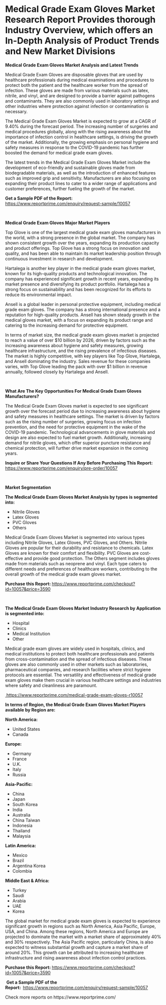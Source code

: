 <p><h1>Medical Grade Exam Gloves Market Research Report Provides thorough Industry Overview, which offers an In-Depth Analysis of Product Trends and New Market Divisions</h1></p><p><strong>Medical Grade Exam Gloves Market Analysis and Latest Trends</strong></p>
<p><p>Medical Grade Exam Gloves are disposable gloves that are used by healthcare professionals during medical examinations and procedures to protect both the patient and the healthcare worker from the spread of infection. These gloves are made from various materials such as latex, nitrile, and vinyl, and are designed to provide a barrier against pathogens and contaminants. They are also commonly used in laboratory settings and other industries where protection against infection or contamination is necessary.</p><p>The Medical Grade Exam Gloves Market is expected to grow at a CAGR of 9.40% during the forecast period. The increasing number of surgeries and medical procedures globally, along with the rising awareness about the importance of infection control in healthcare settings, is driving the growth of the market. Additionally, the growing emphasis on personal hygiene and safety measures in response to the COVID-19 pandemic has further boosted the demand for medical grade exam gloves.</p><p>The latest trends in the Medical Grade Exam Gloves Market include the development of eco-friendly and sustainable gloves made from biodegradable materials, as well as the introduction of enhanced features such as improved grip and sensitivity. Manufacturers are also focusing on expanding their product lines to cater to a wider range of applications and customer preferences, further fueling the growth of the market.</p></p>
<p><strong>Get a Sample PDF of the Report:&nbsp;</strong> <a href="https://www.reportprime.com/enquiry/request-sample/10057">https://www.reportprime.com/enquiry/request-sample/10057</a></p>
<p>&nbsp;</p>
<p><strong>Medical Grade Exam Gloves Major Market Players</strong></p>
<p><p>Top Glove is one of the largest medical grade exam gloves manufacturers in the world, with a strong presence in the global market. The company has shown consistent growth over the years, expanding its production capacity and product offerings. Top Glove has a strong focus on innovation and quality, and has been able to maintain its market leadership position through continuous investment in research and development.</p><p>Hartalega is another key player in the medical grade exam gloves market, known for its high-quality products and technological innovation. The company has experienced significant growth in recent years, expanding its market presence and diversifying its product portfolio. Hartalega has a strong focus on sustainability and has been recognized for its efforts to reduce its environmental impact.</p><p>Ansell is a global leader in personal protective equipment, including medical grade exam gloves. The company has a strong international presence and a reputation for high-quality products. Ansell has shown steady growth in the medical gloves market, with a focus on expanding its product range and catering to the increasing demand for protective equipment.</p><p>In terms of market size, the medical grade exam gloves market is projected to reach a value of over $10 billion by 2026, driven by factors such as the increasing awareness about hygiene and safety measures, growing healthcare infrastructure, and the rising prevalence of infectious diseases. The market is highly competitive, with key players like Top Glove, Hartalega, and Ansell dominating the industry. Sales revenue for these companies varies, with Top Glove leading the pack with over $1 billion in revenue annually, followed closely by Hartalega and Ansell.</p></p>
<p>&nbsp;</p>
<p><strong>What Are The Key Opportunities For Medical Grade Exam Gloves Manufacturers?</strong></p>
<p><p>The Medical Grade Exam Gloves market is expected to see significant growth over the forecast period due to increasing awareness about hygiene and safety measures in healthcare settings. The market is driven by factors such as the rising number of surgeries, growing focus on infection prevention, and the need for protective equipment in the wake of the COVID-19 pandemic. Technological advancements in glove materials and design are also expected to fuel market growth. Additionally, increasing demand for nitrile gloves, which offer superior puncture resistance and chemical protection, will further drive market expansion in the coming years.</p></p>
<p><strong>Inquire or Share Your Questions If Any Before Purchasing This Report:</strong> <a href="https://www.reportprime.com/enquiry/pre-order/10057">https://www.reportprime.com/enquiry/pre-order/10057</a></p>
<p>&nbsp;</p>
<p><strong>Market Segmentation</strong></p>
<p><strong>The Medical Grade Exam Gloves Market Analysis by types is segmented into:</strong></p>
<p><ul><li>Nitrile Gloves</li><li>Latex Gloves</li><li>PVC Gloves</li><li>Others</li></ul></p>
<p><p>Medical Grade Exam Gloves Market is segmented into various types including Nitrile Gloves, Latex Gloves, PVC Gloves, and Others. Nitrile Gloves are popular for their durability and resistance to chemicals. Latex Gloves are known for their comfort and flexibility. PVC Gloves are cost-effective and provide good protection. The Others segment includes gloves made from materials such as neoprene and vinyl. Each type caters to different needs and preferences of healthcare workers, contributing to the overall growth of the medical grade exam gloves market.</p></p>
<p><strong>Purchase this Report:&nbsp;</strong><a href="https://www.reportprime.com/checkout?id=10057&price=3590">https://www.reportprime.com/checkout?id=10057&price=3590</a></p>
<p>&nbsp;</p>
<p><strong>The Medical Grade Exam Gloves Market Industry Research by Application is segmented into:</strong></p>
<p><ul><li>Hospital</li><li>Clinics</li><li>Medical Institution</li><li>Other</li></ul></p>
<p><p>Medical grade exam gloves are widely used in hospitals, clinics, and medical institutions to protect both healthcare professionals and patients from cross-contamination and the spread of infectious diseases. These gloves are also commonly used in other markets such as laboratories, pharmaceutical companies, and research facilities where strict hygiene protocols are essential. The versatility and effectiveness of medical grade exam gloves make them crucial in various healthcare settings and industries where safety and cleanliness are paramount.</p></p>
<p><a href="https://www.reportprime.com/medical-grade-exam-gloves-r10057">&nbsp;https://www.reportprime.com/medical-grade-exam-gloves-r10057</a></p>
<p><strong>In terms of Region, the Medical Grade Exam Gloves Market Players available by Region are:</strong></p>
<p>
    <p> <strong> North America: </strong>
        <ul>
            <li>United States</li>
            <li>Canada</li>
        </ul>
        </p> 
    <p> <strong> Europe: </strong>
        <ul>
            <li>Germany</li>
            <li>France</li>
            <li>U.K.</li>
            <li>Italy</li>
            <li>Russia</li>
        </ul>
        </p> 
    <p> <strong> Asia-Pacific: </strong>
        <ul>
            <li>China</li>
            <li>Japan</li>
            <li>South Korea</li>
            <li>India</li>
            <li>Australia</li>
            <li>China Taiwan</li>
            <li>Indonesia</li>
            <li>Thailand</li>
            <li>Malaysia</li>
        </ul>
        </p> 
    <p> <strong> Latin America: </strong>
        <ul>
            <li>Mexico</li>
            <li>Brazil</li>
            <li>Argentina Korea</li>
            <li>Colombia</li>
        </ul>
        </p> 
    <p> <strong> Middle East & Africa: </strong>
        <ul>
            <li>Turkey</li>
            <li>Saudi</li>
            <li>Arabia</li>
            <li>UAE</li>
            <li>Korea</li>
        </ul>
    </p>
    </p>
<p><p>The global market for medical grade exam gloves is expected to experience significant growth in regions such as North America, Asia Pacific, Europe, USA, and China. Among these regions, North America and Europe are projected to dominate the market with a market share of approximately 40% and 30% respectively. The Asia Pacific region, particularly China, is also expected to witness substantial growth and capture a market share of around 20%. This growth can be attributed to increasing healthcare infrastructure and rising awareness about infection control practices.</p></p>
<p><strong>Purchase this Report: </strong><a href="https://www.reportprime.com/checkout?id=10057&price=3590">https://www.reportprime.com/checkout?id=10057&price=3590</a></p>
<p>&nbsp;<strong>Get a Sample PDF of the Report:&nbsp;&nbsp;</strong><a href="https://www.reportprime.com/enquiry/request-sample/10057">https://www.reportprime.com/enquiry/request-sample/10057</a></p>
<p><strong></strong></p>
<p>Check more reports on https://www.reportprime.com/</p>